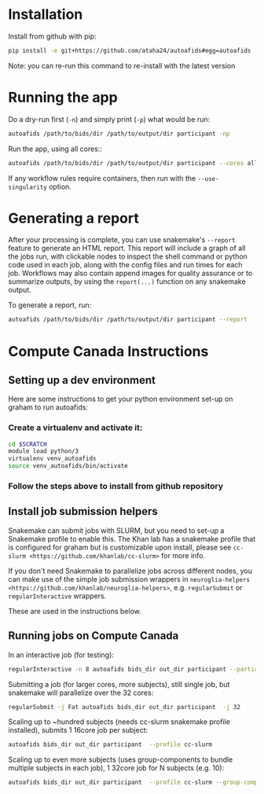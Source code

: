 # Installation

Install from github with pip:

```bash
pip install -e git+https://github.com/ataha24/autoafids#egg=autoafids
```

Note: you can re-run this command to re-install with the latest version

# Running the app

Do a dry-run first (`-n`) and simply print (`-p`) what would be run:

```bash
autoafids /path/to/bids/dir /path/to/output/dir participant -np
```

Run the app, using all cores::

```bash
autoafids /path/to/bids/dir /path/to/output/dir participant --cores all
```

If any workflow rules require containers, then run with the `--use-singularity` option.

# Generating a report

After your processing is complete, you can use snakemake's `--report` feature to generate
an HTML report. This report will include a graph of all the jobs run, with clickable nodes
to inspect the shell command or python code used in each job, along with the config files and
run times for each job. Workflows may also contain append images for quality assurance or to
summarize outputs, by using the `report(...)` function on any snakemake output.

To generate a report, run:

```bash
autoafids /path/to/bids/dir /path/to/output/dir participant --report
```

# Compute Canada Instructions

## Setting up a dev environment

Here are some instructions to get your python environment set-up on graham to run autoafids:

### Create a virtualenv and activate it:

```bash
cd $SCRATCH
module load python/3
virtualenv venv_autoafids
source venv_autoafids/bin/activate
```

### Follow the steps above to install from github repository

## Install job submission helpers

Snakemake can submit jobs with SLURM, but you need to set-up a Snakemake profile to enable this. The Khan lab has a
snakemake profile that is configured for graham but is customizable upon install, please see `cc-slurm <https://github.com/khanlab/cc-slurm>` for more info.

If you don't need Snakemake to parallelize jobs across different nodes, you can make use of the simple job submission wrappers in `neuroglia-helpers <https://github.com/khanlab/neuroglia-helpers>`, e.g. `regularSubmit` or `regularInteractive` wrappers.

These are used in the instructions below.

## Running jobs on Compute Canada

In an interactive job (for testing):

```bash
regularInteractive -n 8 autoafids bids_dir out_dir participant --participant_label 001 -j 8
```

Submitting a job (for larger cores, more subjects), still single job, but snakemake will parallelize over the 32 cores:

```bash
regularSubmit -j Fat autoafids bids_dir out_dir participant  -j 32
```

Scaling up to ~hundred subjects (needs cc-slurm snakemake profile installed), submits 1 16core job per subject:

```bash
autoafids bids_dir out_dir participant  --profile cc-slurm
```

Scaling up to even more subjects (uses group-components to bundle multiple subjects in each job), 1 32core job for N subjects (e.g. 10):

```bash
autoafids bids_dir out_dir participant  --profile cc-slurm --group-components subj=10
```
